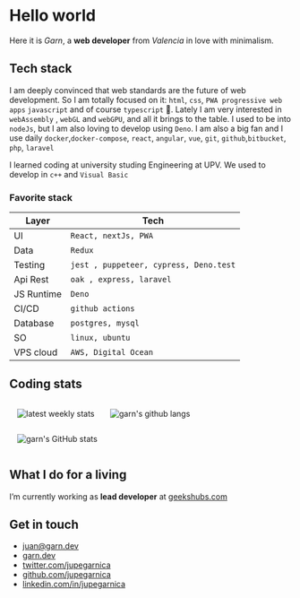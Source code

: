 # Hello world

Here it is _Garn_, a **web developer** from _Valencia_ in love with minimalism.


## Tech stack

I am deeply convinced that web standards are the future of web development. So I
am totally focused on it: `html`, `css`, `PWA progressive web apps` `javascript`
and of course `typescript` 💛. Lately I am very interested in `webAssembly` ,
`webGL` and `webGPU`, and all it brings to the table. I used to be into
`nodeJs`, but I am also loving to develop using `Deno`. I am also a big fan and
I use daily `docker`,`docker-compose`, `react`, `angular`, `vue`, `git`,
`github`,`bitbucket`, `php`, `laravel`


I learned coding at university studing Engineering at UPV. We used to develop in
`c++` and `Visual Basic`

### Favorite stack

| Layer      | Tech                                   |
| ---------- | -------------------------------------- |
| UI         | `React, nextJs, PWA`                   |
| Data       | `Redux`                                |
| Testing    | `jest , puppeteer, cypress, Deno.test` |
| Api Rest   | `oak , express, laravel`               |
| JS Runtime | `Deno`                                 |
| CI/CD      | `github actions`                       |
| Database   | `postgres, mysql`                      |
| SO         | `linux, ubuntu`                        |
| VPS cloud  | `AWS, Digital Ocean`                   |

<!-- ## Public projects

- **1996** (HTML, CSS): My first project was at 1996, using microsoft frontpage, develop an
  art exposition website for my father.

## Writings

## Videos

## Photography

## Github Stats -->

<!--
|                                                                                                                                                                    |                                                                                                                                                                              |     |
| ------------------------------------------------------------------------------------------------------------------------------------------------------------------ | ---------------------------------------------------------------------------------------------------------------------------------------------------------------------------- | --- |
| ![garn's GitHub stats](https://github-readme-stats.vercel.app/api?username=jupegarnica&show_icons=true&theme=dark&icon_color=fc0&bg_color=11191f&border_color=555) | ![garn's github langs](https://github-readme-stats.vercel.app/api/top-langs/?username=jupegarnica&layout=compact&langs_count=35&theme=dark&bg_color=11191f&border_color=555) |
| ![garn's wakatime stats](https://github-readme-stats.vercel.app/api/wakatime?username=@jupegarnica&theme=dark&bg_color=11191f&border_color=555)                    |                                                                                                                                                                              |
 -->
<!-- [![Readme Card](https://github-readme-stats.vercel.app/api/pin/?username=jupegarnica&repo=jupegarnica)](https://github.com/jupegarnica/jupegarnica) -->


## Coding stats

<style>
  .stats {
    display:flex;
    flex-wrap:wrap;
    align-items: stretch;
    /* flex-direction: column; */
  }
  .stats img {
    padding: 0 1em;
    /* height: 100%; */
    /* width: 100%; */
  }

</style>
<div class="stats">


![latest weekly stats](https://github-readme-stats.vercel.app/api/wakatime?username=jupegarnica&theme=dark&bg_color=11191f&border_color=555&custom_title=latest%20week%20stats&layout=compact&langs_count=10)


![garn's github langs](https://github-readme-stats.vercel.app/api/top-langs/?username=jupegarnica&layout=compact&langs_count=10&theme=dark&bg_color=11191f&border_color=555)


![garn's GitHub stats](https://github-readme-stats.vercel.app/api?username=jupegarnica&show_icons=true&theme=dark&icon_color=fc0&bg_color=11191f&border_color=555)

</div>
<!--
[![wakatime](https://wakatime.com/badge/user/6acd2f00-f849-4fe9-8df5-509278e123c6.svg?style=flat)](https://wakatime.com/@6acd2f00-f849-4fe9-8df5-509278e123c6) -->


## What I do for a living

I’m currently working as **lead developer** at [geekshubs.com](https://geekshubs.com)

## Get in touch

- [juan@garn.dev](mailto:juan+web@garn.dev)
- [garn.dev](https://garn.dev)
- [twitter.com/jupegarnica](https://twitter.com/jupegarnica)
- [github.com/jupegarnica](https://github.com/jupegarnica)
- [linkedin.com/in/jupegarnica](https://www.linkedin.com/in/jupegarnica)
